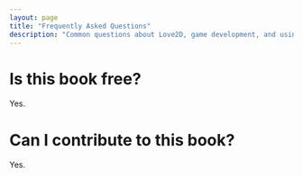 ```yaml
---
layout: page
title: "Frequently Asked Questions"
description: "Common questions about Love2D, game development, and using this book"
---
```

# Is this book free?

Yes.

# Can I contribute to this book?

Yes.
